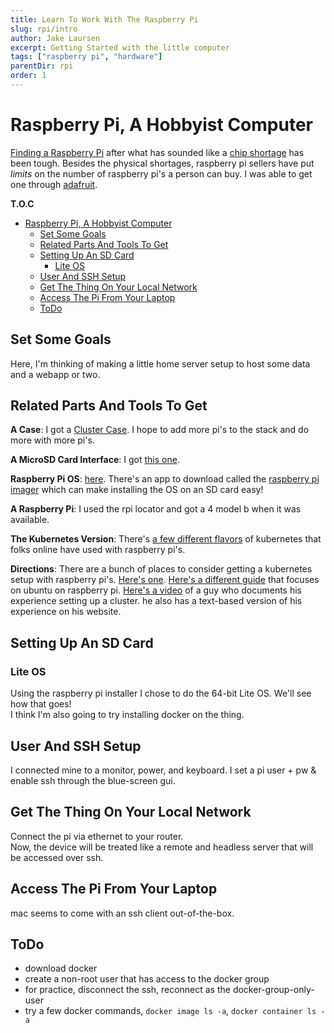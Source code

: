 ```yaml
---
title: Learn To Work With The Raspberry Pi
slug: rpi/intro
author: Jake Laursen
excerpt: Getting Started with the little computer
tags: ["raspberry pi", "hardware"]
parentDir: rpi
order: 1
---
```



# Raspberry Pi, A Hobbyist Computer
<a href="https://rpilocator.com/">Finding a Raspberry Pi</a> after what has sounded like a <a target="_blank" href="https://www.pcworld.com/article/1939160/at-last-the-raspberry-pi-shortage-is-finally-coming-to-an-end.html">chip shortage</a> has been tough. Besides the physical shortages, raspberry pi sellers have put _limits_ on the number of raspberry pi's a person can buy. I was able to get one through <a target="_blank" href="https://www.adafruit.com/">adafruit</a>.  


**T.O.C**  
- [Raspberry Pi, A Hobbyist Computer](#raspberry-pi-a-hobbyist-computer)
  - [Set Some Goals](#set-some-goals)
  - [Related Parts And Tools To Get](#related-parts-and-tools-to-get)
  - [Setting Up An SD Card](#setting-up-an-sd-card)
    - [Lite OS](#lite-os)
  - [User And SSH Setup](#user-and-ssh-setup)
  - [Get The Thing On Your Local Network](#get-the-thing-on-your-local-network)
  - [Access The Pi From Your Laptop](#access-the-pi-from-your-laptop)
  - [ToDo](#todo)


## Set Some Goals
Here, I'm thinking of making a little home server setup to host some data and a webapp or two.   

## Related Parts And Tools To Get
**A Case**: I got a <a target="_blank" href="https://www.amazon.com/gp/product/B07MW24S61/ref=ox_sc_act_title_1?smid=AOP0CH6UTUPHT&psc=1">Cluster Case</a>. I hope to add more pi's to the stack and do more with more pi's.  

**A MicroSD Card Interface**: I got <a target="_blank" href="https://www.amazon.com/gp/product/B081VHSB2V/ref=ox_sc_act_title_2?smid=A1XZCP6KF7BWEX&psc=1">this one</a>.  

**Raspberry Pi OS**: <a target="_blank" href="https://www.raspberrypi.com/software/">here</a>. There's an app to download called the [raspberry pi imager](https://www.raspberrypi.com/software/) which can make installing the OS on an SD card easy!  

**A Raspberry Pi**: I used the rpi locator and got a 4 model b when it was available.  

**The Kubernetes Version**: There's <a target="_link" href="https://microk8s.io/compare">a few different flavors</a> of kubernetes that folks online have used with raspberry pi's.  

**Directions**: There are a bunch of places to consider getting a kubernetes setup with raspberry pi's. <a target="_blank" href="https://rpi4cluster.com/">Here's one</a>. <a target="_blank" href="https://ubuntu.com/tutorials/how-to-install-ubuntu-on-your-raspberry-pi#1-overview">Here's a different guide</a> that focuses on ubuntu on raspberry pi. <a target="_blank" href="https://www.youtube.com/watch?v=X9fSMGkjtug">Here's a video</a> of a guy who documents his experience setting up a cluster. he also has a text-based version of his experience on his website.    

## Setting Up An SD Card
### Lite OS
Using the raspberry pi installer I chose to do the 64-bit Lite OS. We'll see how that goes!  
I think I'm also going to try installing docker on the thing.  

## User And SSH Setup
I connected mine to a monitor, power, and keyboard. I set a pi user + pw & enable ssh through the blue-screen gui.  

## Get The Thing On Your Local Network
Connect the pi via ethernet to your router.  
Now, the device will be treated like a remote and headless server that will be accessed over ssh. 

## Access The Pi From Your Laptop
mac seems to come with an ssh client out-of-the-box.  


## ToDo
- download docker
- create a non-root user that has access to the docker group
- for practice, disconnect the ssh, reconnect as the docker-group-only-user
- try a few docker commands, `docker image ls -a`, `docker container ls -a`

